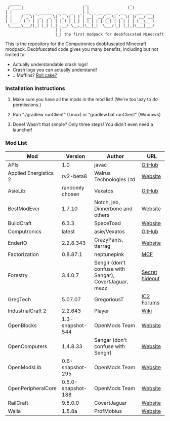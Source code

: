       _____                            _                   _          
     / ____|                          | |                 (_)         
    | |     ___  _ __ ___  _ __  _   _| |_ _ __ ___  _ __  _  ___ ___ 
    | |    / _ \| '_ ` _ \| '_ \| | | | __| '__/ _ \| '_ \| |/ __/ __|
    | |___| (_) | | | | | | |_) | |_| | |_| | | (_) | | | | | (__\__ \
     \_____\___/|_| |_| |_| .__/ \__,_|\__|_|  \___/|_| |_|_|\___|___/
                          | |                                         
                          |_| the first modpack for deobfuscated Minecraft

This is the repository for the Computronics deobfuscated Minecraft modpack. 
Deobfuscated code gives you many benefits, including but not limited to:

* Actually understandable crash logs!
* Crash logs you can actually understand!
* ...Muffins? [Roll cake?](https://www.youtube.com/watch?v=_g_Qbz6T_Xg)

### Installation Instructions

1. Make sure you have all the mods in the mod list! (We're too lazy to do permissions.)

2. Run "./gradlew runClient" (Linux) or "gradlew.bat runClient" (Windows)

3. Done! Wasn't that simple? Only three steps! You didn't even need a launcher!

### Mod List

| Mod | Version | Author | URL |
| --- | ------- | ------ | --- |
| APIs | 1.0 | javac | [GitHub](https://github.com/asiekierka/Computronics/blob/master/libs/APIs.zip) |
| Applied Energistics 2  | rv2-beta8 | Walrus Technologies Ltd | [Website](http://ae2.ae-mod.info/) |
| AsieLib | randomly chosen | Vexatos | [GitHub](https://github.com/asiekierka/AsieLib) |
| BestModEver | 1.7.10 | Notch, jeb, Dinnerbone and others | [Website](http://minecraft.net) |
| BuildCraft | 6.3.3 | SpaceToad | [Website](http://mod-buildcraft.com/) |
| Computronics | latest | asie/Vexatos | [GitHub](https://github.com/asiekierka/Computronics) |
| EnderIO | 2.2.8.343 | CrazyPants, tterrag | [Website](http://enderio.com) |
| Factorization | 0.8.87.1 | neptunepink | [MCF](http://www.minecraftforum.net/forums/mapping-and-modding/minecraft-mods/1284592-factorization-0-8-88-8-8888-the-update-that-ate) |
| Forestry | 3.4.0.7 | Sengir (don't confuse with Sangar), CovertJaguar, mezz | [Secret hideout](http://ic2api.player.to:8080/job/Forestry/) |
| GregTech | 5.07.07 | GregoriousT | [IC2 Forums](http://forum.industrial-craft.net/index.php?page=Thread&threadID=7156&) |
| IndustrialCraft 2 | 2.2.643 | Player | [Wiki](http://wiki.industrial-craft.net/) |
| OpenBlocks | 1.3-snapshot-544 | OpenMods Team | [Website](http://www.openmods.info/) |
| OpenComputers | 1.4.8.33 | Sangar (don't confuse with Sengir) | [Website](http://oc.cil.li/) |
| OpenModsLib | 0.6-snapshot-295 | OpenMods Team | [Website](http://www.openmods.info/) |
| OpenPeripheralCore | 0.5.0-snapshot-188 | OpenMods Team | [Website](http://www.openmods.info/) |
| RailCraft | 9.5.0.0 | CovertJaguar | [Website](http://railcraft.info/) |
| Waila | 1.5.8a | ProfMobius | [Website](http://www.mobiusstrip.eu/) |

